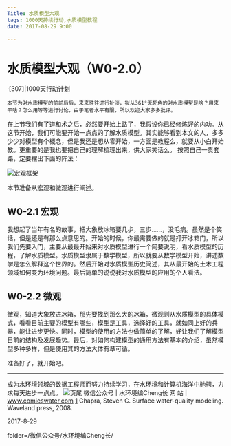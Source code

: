 ```yaml
---
Title: 水质模型大观
tags: 1000天持续行动,水质模型教程
date: 2017-08-29 9:00

---
```

# 水质模型大观（W0-2.0）
·[307]|1000天行动计划

	本节为对水质模型的前前后后，来来往往进行扯淡，拟从361°无死角的对水质模型是啥？用来干啥？怎么用等等进行讨论，由于笔者水平有限，所以欢迎大家多多批评。

在上节我们有了道和术之后，必然要开始上路了，我假设你已经修炼好的内功。从这节开始，我们可能要开始一点点的了解水质模型。其实能够看到本文的人，多多少少对模型有个概念，但是我还是想从零开始，一方面是教程么，就要从小白开始教。更重要的是我也要把自己的理解梳理出来，供大家笑话么。
按照自己一贯套路，定要摆出下面的阵法：

![宏观框架][1]

本节准备从宏观和微观进行阐述。

## W0-2.1 宏观
我想起了当年有名的故事，把大象放冰箱要几步，三步……，没毛病。虽然是个笑话，但是还是有那么点意思的。开始的时候，你最需要做的就是打开冰箱门，所以我们先要入门，主要从最最开始来对水质模型进行一个简要说明，看水质模型的历程，了解水质模型。水质模型隶属于数学模型，所以就要从数学模型开始，讲述数学是怎么解释这个世界的。然后开始对水质模型历史简述，其从最开始的土木工程领域如何变为环境问题。最后简单的说说我对水质模型的应用的个人看法。

## W0-2.2 微观
微观，知道大象放进冰箱，那先要找到那么大的冰箱，微观则从水质模型的具体模式，看看目前主要的模型有哪些，模型是工具，选择好的工具，就如同上好的兵器，能让进步更快。同时，模型的使用的方法也做简单的了解，好让我们了解模型目前的结构及发展趋势。最后，对如何构建模型的通用方法有基本的介绍，虽然模型多种多样，但是使用其的方法大体有章可循。


准备好了，就开始吧。

---

成为水环境领域的数据工程师而努力持续学习，在水环境和计算机海洋中驰骋，力求每天进步一点点。
![页尾](http://comieswater-1254012817.cossh.myqcloud.com/comieswater/1523461783398.jpg)
微信公众号 | 水环境编Cheng长
网           站 | www.comieswater.com
[1] Chapra, Steven C. Surface water-quality modeling. Waveland press, 2008.

 2017-8-29

folder=/微信公众号/水环境编Cheng长/	

[1]: http://comieswater-1254012817.cossh.myqcloud.com/comieswater/1523461783442.jpg
